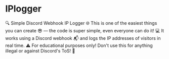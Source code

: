 # IPlogger
🔍 Simple Discord Webhook IP Logger 🌐
This is one of the easiest things you can create 😎 — the code is super simple, even everyone can do it! 💻
It works using a Discord webhook 📬 and logs the IP addresses of visitors in real time.
⚠️ For educational purposes only! Don't use this for anything illegal or against Discord's ToS! 🚫
